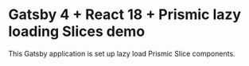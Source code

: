# Gatsby 4 + React 18 + Prismic lazy loading Slices demo

This Gatsby application is set up lazy load Prismic Slice components.
